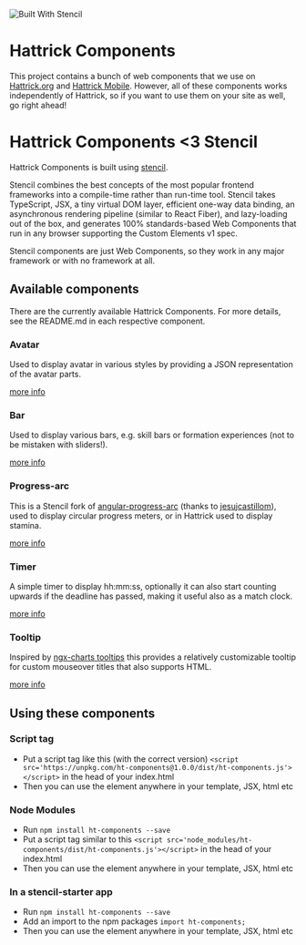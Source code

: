 ![Built With Stencil](https://img.shields.io/badge/-Built%20With%20Stencil-16161d.svg?logo=data%3Aimage%2Fsvg%2Bxml%3Bbase64%2CPD94bWwgdmVyc2lvbj0iMS4wIiBlbmNvZGluZz0idXRmLTgiPz4KPCEtLSBHZW5lcmF0b3I6IEFkb2JlIElsbHVzdHJhdG9yIDE5LjIuMSwgU1ZHIEV4cG9ydCBQbHVnLUluIC4gU1ZHIFZlcnNpb246IDYuMDAgQnVpbGQgMCkgIC0tPgo8c3ZnIHZlcnNpb249IjEuMSIgaWQ9IkxheWVyXzEiIHhtbG5zPSJodHRwOi8vd3d3LnczLm9yZy8yMDAwL3N2ZyIgeG1sbnM6eGxpbms9Imh0dHA6Ly93d3cudzMub3JnLzE5OTkveGxpbmsiIHg9IjBweCIgeT0iMHB4IgoJIHZpZXdCb3g9IjAgMCA1MTIgNTEyIiBzdHlsZT0iZW5hYmxlLWJhY2tncm91bmQ6bmV3IDAgMCA1MTIgNTEyOyIgeG1sOnNwYWNlPSJwcmVzZXJ2ZSI%2BCjxzdHlsZSB0eXBlPSJ0ZXh0L2NzcyI%2BCgkuc3Qwe2ZpbGw6I0ZGRkZGRjt9Cjwvc3R5bGU%2BCjxwYXRoIGNsYXNzPSJzdDAiIGQ9Ik00MjQuNywzNzMuOWMwLDM3LjYtNTUuMSw2OC42LTkyLjcsNjguNkgxODAuNGMtMzcuOSwwLTkyLjctMzAuNy05Mi43LTY4LjZ2LTMuNmgzMzYuOVYzNzMuOXoiLz4KPHBhdGggY2xhc3M9InN0MCIgZD0iTTQyNC43LDI5Mi4xSDE4MC40Yy0zNy42LDAtOTIuNy0zMS05Mi43LTY4LjZ2LTMuNkgzMzJjMzcuNiwwLDkyLjcsMzEsOTIuNyw2OC42VjI5Mi4xeiIvPgo8cGF0aCBjbGFzcz0ic3QwIiBkPSJNNDI0LjcsMTQxLjdIODcuN3YtMy42YzAtMzcuNiw1NC44LTY4LjYsOTIuNy02OC42SDMzMmMzNy45LDAsOTIuNywzMC43LDkyLjcsNjguNlYxNDEuN3oiLz4KPC9zdmc%2BCg%3D%3D&colorA=16161d&style=flat-square)

# Hattrick Components

This project contains a bunch of web components that we use on [Hattrick.org](https://www.hattrick.org) and [Hattrick Mobile](https://m.hattrick.org/). However, all of these components works independently of Hattrick, so if you want to use them on your site as well, go right ahead!


# Hattrick Components <3 Stencil

Hattrick Components is built using [stencil](https://github.com/ionic-team/stencil).

Stencil combines the best concepts of the most popular frontend frameworks into a compile-time rather than run-time tool.  Stencil takes TypeScript, JSX, a tiny virtual DOM layer, efficient one-way data binding, an asynchronous rendering pipeline (similar to React Fiber), and lazy-loading out of the box, and generates 100% standards-based Web Components that run in any browser supporting the Custom Elements v1 spec.

Stencil components are just Web Components, so they work in any major framework or with no framework at all. 


## Available components

There are the currently available Hattrick Components. For more details, see the README.md in each respective component.

### Avatar

Used to display avatar in various styles by providing a JSON representation of the avatar parts.

[more info](https://github.com/ht-components/src/components/avatar/)

### Bar

Used to display various bars, e.g. skill bars or formation experiences (not to be mistaken with sliders!).

[more info](https://github.com/ht-components/src/components/bar/)

### Progress-arc

This is a Stencil fork of [angular-progress-arc](https://github.com/jesujcastillom/angular-progress-arc) (thanks to [jesujcastillom](https://github.com/jesujcastillom)), used to display circular progress meters, or in Hattrick used to display stamina.

[more info](https://github.com/ht-components/src/components/progress-arc/)

### Timer

A simple timer to display hh:mm:ss, optionally it can also start counting upwards if the deadline has passed, making it useful also as a match clock.

[more info](https://github.com/ht-components/src/components/timer/)

### Tooltip

Inspired by [ngx-charts tooltips](https://github.com/swimlane/ngx-charts) this provides a relatively customizable tooltip for custom mouseover titles that also supports HTML.

[more info](https://github.com/ht-components/src/components/tooltip/)


## Using these components

### Script tag

- Put a script tag like this (with the correct version) `<script src='https://unpkg.com/ht-components@1.0.0/dist/ht-components.js'></script>` in the head of your index.html
- Then you can use the element anywhere in your template, JSX, html etc

### Node Modules
- Run `npm install ht-components --save`
- Put a script tag similar to this `<script src='node_modules/ht-components/dist/ht-components.js'></script>` in the head of your index.html
- Then you can use the element anywhere in your template, JSX, html etc

### In a stencil-starter app
- Run `npm install ht-components --save`
- Add an import to the npm packages `import ht-components;`
- Then you can use the element anywhere in your template, JSX, html etc
